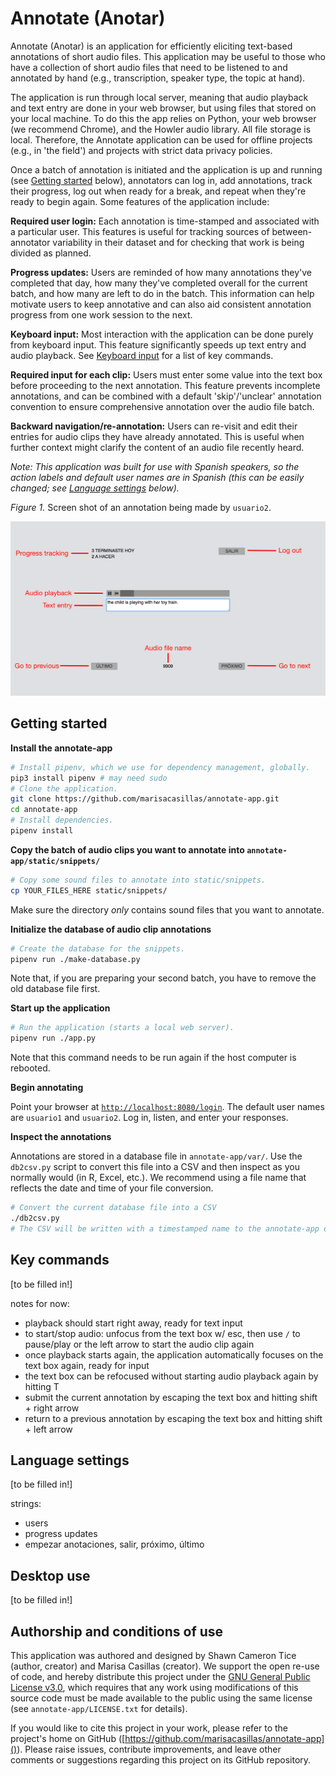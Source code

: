 # Annotate (Anotar)

Annotate (Anotar) is an application for efficiently eliciting text-based annotations of short audio files. This application may be useful to those who have a collection of short audio files that need to be listened to and annotated by hand (e.g., transcription, speaker type, the topic at hand).

The application is run through local server, meaning that audio playback and text entry are done in your web browser, but using files that stored on your local machine. To do this the app relies on Python, your web browser (we recommend Chrome), and the Howler audio library. All file storage is local. Therefore, the Annotate application can be used for offline projects (e.g., in 'the field') and projects with strict data privacy policies.

Once a batch of annotation is initiated and the application is up and running (see [Getting started](#markdown-header-getting-started) below), annotators can log in, add annotations, track their progress, log out when ready for a break, and repeat when they're ready to begin again. Some features of the application include:

**Required user login:** Each annotation is time-stamped and associated with a particular user. This features is useful for tracking sources of between-annotator variability in their dataset and for checking that work is being divided as planned.

**Progress updates:** Users are reminded of how many annotations they've completed that day, how many they've completed overall for the current batch, and how many are left to do in the batch. This information can help motivate users to keep annotative and can also aid consistent annotation progress from one work session to the next.

**Keyboard input:** Most interaction with the application can be done purely from keyboard input. This feature significantly speeds up text entry and audio playback. See [Keyboard input](#markdown-header-keyboard-input) for a list of key commands.

**Required input for each clip:** Users must enter some value into the text box before proceeding to the next annotation. This feature prevents incomplete annotations, and can be combined with a default 'skip'/'unclear' annotation convention to ensure comprehensive annotation over the audio file batch.

**Backward navigation/re-annotation:** Users can re-visit and edit their entries for audio clips they have already annotated. This is useful when further context might clarify the content of an audio file recently heard.

_Note: This application was built for use with Spanish speakers, so the action labels and default user names are in Spanish (this can be easily changed; see [Language settings](#markdown-header-language-settings) below)._

_Figure 1._ Screen shot of an annotation being made by `usuario2`.

![Screen shot of an annotation being made by `usuario2`.](example-screenshot.png)

## Getting started

**Install the annotate-app**

```sh
# Install pipenv, which we use for dependency management, globally.
pip3 install pipenv # may need sudo
# Clone the application.
git clone https://github.com/marisacasillas/annotate-app.git
cd annotate-app
# Install dependencies.
pipenv install
```

**Copy the batch of audio clips you want to annotate into `annotate-app/static/snippets/`**

```sh
# Copy some sound files to annotate into static/snippets.
cp YOUR_FILES_HERE static/snippets/
```

Make sure the directory _only_ contains sound files that you want to annotate.

**Initialize the database of audio clip annotations**

```sh
# Create the database for the snippets.
pipenv run ./make-database.py
```
Note that, if you are preparing your second batch, you have to remove the old database file first.

**Start up the application**

```sh
# Run the application (starts a local web server).
pipenv run ./app.py
```
Note that this command needs to be run again if the host computer is rebooted.

**Begin annotating**

Point your browser at [`http://localhost:8080/login`](). The default user names are `usuario1` and `usuario2`. Log in, listen, and enter your responses.

**Inspect the annotations**

Annotations are stored in a database file in `annotate-app/var/`. Use the `db2csv.py` script to convert this file into a CSV and then inspect as you normally would (in R, Excel, etc.). We recommend using a file name that reflects the date and time of your file conversion.

```sh
# Convert the current database file into a CSV
./db2csv.py
# The CSV will be written with a timestamped name to the annotate-app directory
```

## Key commands
[to be filled in!]

notes for now:

- playback should start right away, ready for text input
- to start/stop audio: unfocus from the text box w/ esc, then use `/` to pause/play or the left arrow to start the audio clip again
- once playback starts again, the application automatically focuses on the text box again, ready for input
- the text box can be refocused without starting audio playback again by hitting T
- submit the current annotation by escaping the text box and hitting shift + right arrow
- return to a previous annotation by escaping the text box and hitting shift + left arrow

## Language settings
[to be filled in!]

strings:

- users
- progress updates
- empezar anotaciones, salir, próximo, último

## Desktop use
[to be filled in!]


## Authorship and conditions of use
This application was authored and designed by Shawn Cameron Tice (author, creator) and Marisa Casillas (creator). We support the open re-use of code, and hereby distribute this project under the [GNU General Public License v3.0](https://choosealicense.com/licenses/gpl-3.0/), which requires that any work using modifications of this source code must be made available to the public using the same license (see `annotate-app/LICENSE.txt` for details).

If you would like to cite this project in your work, please refer to the project's home on GitHub ([https://github.com/marisacasillas/annotate-app]()). Please raise issues, contribute improvements, and leave other comments or suggestions regarding this project on its GitHub repository.
